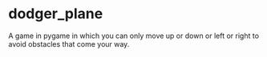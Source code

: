 # dodger_plane
A game in pygame in which you can only move up or down or left or right to avoid obstacles that come your way.
